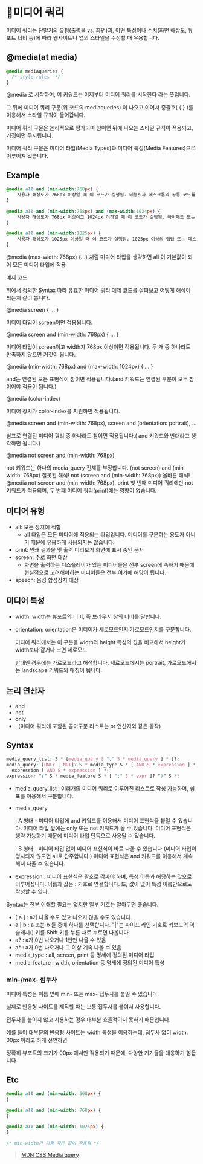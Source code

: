 # 📱미디어 쿼리

미디어 쿼리는 단말기의 유형(출력물 vs. 화면)과, 어떤 특성이나 수치(화면 해상도, 뷰포트 너비 등)에 따라 웹사이트나 앱의 스타일을 수정할 때 유용합니다.

## @media(at media)

```css
@media mediaqueries {
  /* style rules  */
}
```

@media 로 시작하며, 이 키워드는 이제부터 미디어 쿼리를 시작한다 라는 뜻입니다.

그 뒤에 미디어 쿼리 구문(위 코드의 mediaqueries) 이 나오고 이어서 중괄호( { } )를 이용해서 스타일 규칙이 들어갑니다.

미디어 쿼리 구문은 논리적으로 평가되며 참이면 뒤에 나오는 스타일 규칙이 적용되고, 거짓이면 무시됩니다.

미디어 쿼리 구문은 미디어 타입(Media Types)과 미디어 특성(Media Features)으로 이루어져 있습니다.

## Example

```css
@media all and (min-width:768px) {
    사용자 해상도가 768px 이상일 때 이 코드가 실행됨. 테블릿과 데스크톱의 공통 코드를 작성한다.
}

@media all and (min-width:768px) and (max-width:1024px) {
    사용자 해상도가 768px 이상이고 1024px 이하일 때 이 코드가 실행됨. 아이패드 또는 비교적 작은 해상도의 랩탑이나 데스크톱에 대응하는 코드를 작성한다.
}

@media all and (min-width:1025px) {
    사용자 해상도가 1025px 이상일 때 이 코드가 실행됨. 1025px 이상의 랩탑 또는 데스크톱에 대응하는 코드를 작성한다.
}
```

@media (max-width: 768px) {...} 처럼 미디어 타입을 생략하면 all 이 기본값이 되어 모든 미디어 타입에 적용

예제 코드

위에서 정의한 Syntax 따라 유효한 미디어 쿼리 예제 코드를 살펴보고 어떻게 해석이 되는지 같이 봅니다.

@media screen { ... }

미디어 타입이 screen이면 적용됩니다.

@media screen and (min-width: 768px) { ... }

미디어 타입이 screen이고 width가 768px 이상이면 적용됩니다. 두 개 중 하나라도 만족하지 않으면 거짓이 됩니다.

@media (min-width: 768px) and (max-width: 1024px) { ... }

and는 연결된 모든 표현식이 참이면 적용됩니다.(and 키워드는 연결된 부분이 모두 참이어야 적용이 됩니다.)

@media (color-index)

미디어 장치가 color-index를 지원하면 적용됩니다.

@media screen and (min-width: 768px), screen and (orientation: portrait), ...

쉼표로 연결된 미디어 쿼리 중 하나라도 참이면 적용됩니다.( and 키워드와 반대라고 생각하면 됩니다.)

@media not screen and (min-width: 768px)

not 키워드는 하나의 media_query 전체를 부정합니다.
(not screen) and (min-width: 768px) 잘못된 해석!
not (screen and (min-width: 768px)) 올바른 해석!
@media not screen and (min-width: 768px), print
첫 번째 미디어 쿼리에만 not 키워드가 적용되며, 두 번째 미디어 쿼리(print)에는 영향이 없습니다.

## 미디어 유형

- all: 모든 장치에 적합
  - all 타입은 모든 미디어에 적용되는 타입입니다. 미디어를 구분하는 용도가 아니기 때문에 유용하게 사용되지는 않습니다.
- print: 인쇄 결과물 및 출력 미리보기 화면에 표시 중인 문서
- screen: 주로 화면 대상
  - 화면을 출력하는 디스플레이가 있는 미디어들은 전부 screen에 속하기 때문에 현실적으로 고려해야하는 미디어들은 전부 여기에 해당이 됩니다.
- speech: 음성 합성장치 대상

## 미디어 특성

- width: width는 뷰포트의 너비, 즉 브라우저 창의 너비를 말합니다.

- orientation: orientation은 미디어가 세로모드인지 가로모드인지를 구분합니다.

  미디어 쿼리에서는 이 구분을 width와 height 특성의 값을 비교해서 height가 width보다 같거나 크면 세로모드

  반대인 경우에는 가로모드라고 해석합니다. 세로모드에서는 portrait, 가로모드에서는 landscape 키워드와 매칭이 됩니다.

## 논리 연산자

- and
- not
- only
- , (미디어 쿼리에 포함된 콤마구분 리스트는 or 연산자와 같은 동작)

## Syntax

```css
media_query_list: S * [media_query [ "," S * media_query ] * ]?;
media_query: [ONLY | NOT]? S * media_type S * [ AND S * expression ] * |
  expression [ AND S * expression ] *;
expression: "(" S * media_feature S * [ ":" S * expr ]? ")" S *;
```

- media_query_list
  : 여러개의 미디어 쿼리로 이루어진 리스트로 작성 가능하며, 쉼표를 이용해서 구분합니다.

- media_query

  : A 형태 - 미디어 타입에 and 키워드를 이용해서 미디어 표현식을 붙일 수 있습니다.
  미디어 타잎 앞에는 only 또는 not 키워드가 올 수 있습니다.
  미디어 표현식은 생략 가능하기 때문에 미디어 타입 단독으로 사용될 수 있습니다.

  : B 형태 - 미디어 타입 없이 미디어 표현식이 바로 나올 수 있습니다.(미디어 타입이 명시되지 않으면 all로 간주합니다.)
  미디어 표현식은 and 키워드를 이용해서 계속해서 나올 수 있습니다.

- expression
  : 미디어 표현식은 괄호로 감싸야 하며, 특성 이름과 해당하는 값으로 이루어집니다. 이름과 값은 : 기호로 연결합니다.
  또, 값이 없이 특성 이름만으로도 작성할 수 있다.

Syntax는 전부 이해할 필요는 없지만 일부 기호는 알아두면 좋습니다.

- [ a ] : a가 나올 수도 있고 나오지 않을 수도 있습니다.
- a | b : a 또는 b 둘 중에 하나를 선택합니다.
  "|"는 파이프 라인 기호로 키보드의 역슬래시(\) 키를 Shift 키를 누른 채로 누르면 나옵니다.
- a? : a가 0번 나오거나 1번만 나올 수 있음
- a\* : a가 0번 나오거나 그 이상 계속 나올 수 있음
- media_type : all, screen, print 등 명세에 정의된 미디어 타입
- media_feature : width, orientation 등 명세에 정의된 미디어 특성

### min-/max- 접두사

미디어 특성은 이름 앞에 min- 또는 max- 접두사를 붙일 수 있습니다.

실제로 반응형 사이트를 제작할 때는 보통 접두사를 붙여서 사용합니다.

접두사를 붙이지 않고 사용하는 경우 대부분 효율적이지 못하기 때문입니다.

예를 들어 대부분의 반응형 사이트는 width 특성을 이용하는데, 접두사 없이 width: 00px 이라고 하게 선언하면

정확히 뷰포트의 크기가 00px 에서만 적용되기 때문에, 다양한 기기들을 대응하기 힘듭니다.

## Etc

```css
@media all and (min-width: 568px) {
}

@media all and (min-width: 768px) {
}

@media all and (min-width: 1025px) {
}

/* min-width가 가장 작은 값이 적용됨 */
```

> [MDN CSS Media query](https://developer.mozilla.org/ko/docs/Web/Guide/CSS/Media_queries)
